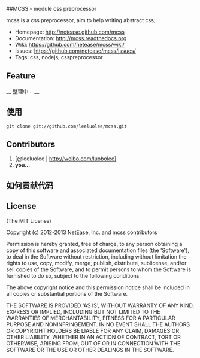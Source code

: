 ##MCSS - module css preprocessor

mcss is a css preprocessor, aim to help writing abstract css;

 * Homepage: <http://netease.github.com/mcss>
 * Documentation: <http://mcss.readthedocs.org>
 * Wiki: <https://github.com/netease/mcss/wiki/>
 * Issues: <https://github.com/netease/mcss/issues/>
 * Tags: css, nodejs, csspreprocessor

## Feature

__ 整理中... __

## 使用
    git clone git://github.com/leeluolee/mcss.git
## Contributors
1. [@leeluolee | http://weibo.com/luobolee]
2. __you...__

## 如何贡献代码


## License

(The MIT License)

Copyright (c) 2012-2013 NetEase, Inc. and mcss contributors

Permission is hereby granted, free of charge, to any person obtaining
a copy of this software and associated documentation files (the
'Software'), to deal in the Software without restriction, including
without limitation the rights to use, copy, modify, merge, publish,
distribute, sublicense, and/or sell copies of the Software, and to
permit persons to whom the Software is furnished to do so, subject to
the following conditions:

The above copyright notice and this permission notice shall be
included in all copies or substantial portions of the Software.

THE SOFTWARE IS PROVIDED 'AS IS', WITHOUT WARRANTY OF ANY KIND,
EXPRESS OR IMPLIED, INCLUDING BUT NOT LIMITED TO THE WARRANTIES OF
MERCHANTABILITY, FITNESS FOR A PARTICULAR PURPOSE AND NONINFRINGEMENT.
IN NO EVENT SHALL THE AUTHORS OR COPYRIGHT HOLDERS BE LIABLE FOR ANY
CLAIM, DAMAGES OR OTHER LIABILITY, WHETHER IN AN ACTION OF CONTRACT,
TORT OR OTHERWISE, ARISING FROM, OUT OF OR IN CONNECTION WITH THE
SOFTWARE OR THE USE OR OTHER DEALINGS IN THE SOFTWARE.